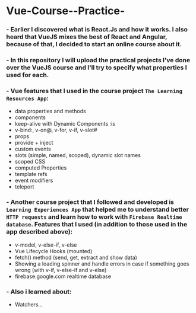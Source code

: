 # Vue-Course--Practice-

### - Earlier I discovered what is React.Js and how it works. I also heard that VueJS mixes the best of React and Angular, because of that, I decided to start an online course about it.

### - In this repository I will upload the practical projects I've done over the VueJS course and I'll try to specify what properties I used for each.

### - Vue features that I used in the course project `The Learning Resources App`:

- data properties and methods
- components
- keep-alive with Dynamic Components :is
- v-bind:, v-on@, v-for, v-if, v-slot#
- props
- provide + inject
- custom events
- slots (simple, named, scoped), dynamic slot names
- scoped CSS
- computed Properties
- template refs
- event modifiers
- teleport

### - Another course project that I followed and developed is `Learning Experiences App` that helped me to understand better `HTTP requests` and learn how to work with `Firebase Realtime database`. Features that I used (in addition to those used in the app described above):

- v-model, v-else-if, v-else
- Vue Lifecycle Hooks (mounted)
- fetch() method (send, get, extract and show data)
- Showing a loading spinner and handle errors in case if something goes wrong (with v-if, v-else-if and v-else)
- firebase.google.com realtime database

### - Also i learned about:

- Watchers...
